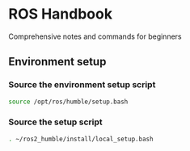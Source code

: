 # ROS Handbook
Comprehensive notes and commands for beginners

## Environment setup

### Source the environment setup script
```bash
source /opt/ros/humble/setup.bash
```
### Source the setup script
```bash
. ~/ros2_humble/install/local_setup.bash
```